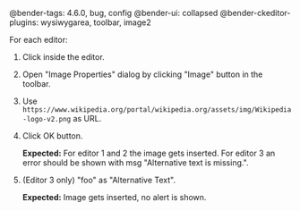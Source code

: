 @bender-tags: 4.6.0, bug, config
@bender-ui: collapsed
@bender-ckeditor-plugins: wysiwygarea, toolbar, image2

For each editor:

1. Click inside the editor.
1. Open "Image Properties" dialog by clicking "Image" button in the toolbar.
1. Use `https://www.wikipedia.org/portal/wikipedia.org/assets/img/Wikipedia-logo-v2.png` as URL.
1. Click OK button.

	**Expected:** For editor 1 and 2 the image gets inserted. For editor 3 an error should be shown with msg "Alternative text is missing.".

1. (Editor 3 only) "foo" as "Alternative Text".

	**Expected:** Image gets inserted, no alert is shown.
